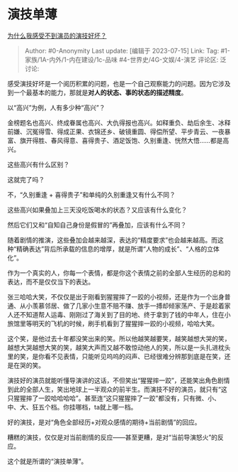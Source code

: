 # 演技单薄
[为什么我感受不到演员的演技好坏？](https://www.zhihu.com/question/49861575/answer/3119744481)

> Author: #0-Anonymity
> Last update: [编辑于 2023-07-15]
> Link:
> Tag: #1-家族/1A-内外/1-内在建设/1c-品味 #4-世界史/4G-文娱/4-演艺 
> 评论区:
> 泛讨论:

感受演技好坏是一个阅历积累的问题，也是一个自己观察能力的问题。因为它涉及到一个最基本的能力，那就是**对人的状态、事的状态的描述精度**。

以“高兴”为例，人有多少种“高兴”？

金榜题名也高兴、终成眷属也高兴、大仇得报也高兴。如释重负、劫后余生、冰释前嫌、沉冤得雪、得成正果、衣锦还乡、破镜重圆、得偿所望、平步青云、一夜暴富、旗开得胜、春风得意、喜得贵子、酒足饭饱、久别重逢、恍然大悟……都是高兴。

这些高兴有什么区别？

这就完了吗？

不，“久别重逢 + 喜得贵子”和单纯的久别重逢又有什么不同？

这些高兴如果叠加上三天没吃饭喝水的状态？又应该有什么变化？

然后它们又和“自知自己身份是假冒的”再叠加，应该有什么不同？

随着剧情的推演，这些叠加会越来越深，表达的“精度要求”也会越来越高。而这种“精确表达”背后所承载的信息的增厚，就是所谓“人物的成长”、“人格的立体化”。

作为一个真实的人，你每一个表情，都是你这个表情之前的全部人生经历的总和的表达，而不是仅仅当下的表达。

张三哈哈大笑，不仅仅是出于刚看到猩猩摔了一跤的小视频，还是作为一个出身普通、从小羡慕邻居、做了几家小生意不赔不赚、放手一搏却倾家荡产、于是趁着家人还不知道帮人运毒、刚刚过了海关到了目的地、终于拿到了钱的中年人，住在小旅馆里等明天的飞机的时候，刷手机看到了猩猩摔一跤的小视频，哈哈大笑。

这个笑，是他过去十年都没笑出来的笑。所以他越笑越要笑，越笑越想大哭的笑，越想大哭越想大笑的笑，越笑大声而又越不敢惊动他人的笑，所以是一头扎进枕头里的笑，是你看不见表情，只能听见呜呜的闷声、已经很难分辨那到底是在笑，还是在哭的笑。

演技好的演员就能听懂导演讲的这话，不但笑出“猩猩摔一跤”，还能笑出角色剧情到此的全部人生，笑出地球上一半观众的前半生。而演技不好的演员，就只有“这只猩猩摔了一跤哈哈哈哈”。甚至连“这只猩猩摔了一跤”都没有，只有微、小、中、大、狂五个档。你挂哪档，ta就上哪一档。

好的演技，是对“角色全部经历+对观众感情的期待+当前剧情”的回应。

糟糕的演技，仅仅是对当前剧情的反应——甚至更糟，是对“当前导演怒火”的反应。

这个就是所谓的“演技单薄”。